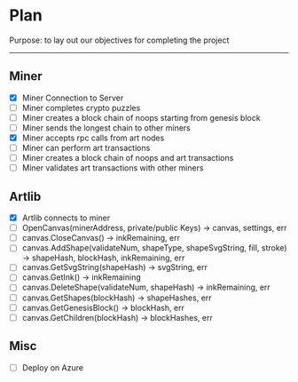 # Plan

Purpose: to lay out our objectives for completing the project

-----

## Miner

- [x] Miner Connection to Server
- [ ] Miner completes crypto puzzles
- [ ] Miner creates a block chain of noops starting from genesis block
- [ ] Miner sends the longest chain to other miners
- [x] Miner accepts rpc calls from art nodes
- [ ] Miner can perform art transactions
- [ ] Miner creates a block chain of noops and art transactions
- [ ] Miner validates art transactions with other miners

## Artlib

- [x] Artlib connects to miner
- [ ] OpenCanvas(minerAddress, private/public Keys) -> canvas, settings, err
- [ ] canvas.CloseCanvas() -> inkRemaining, err
- [ ] canvas.AddShape(validateNum, shapeType, shapeSvgString, fill, stroke) -> shapeHash, blockHash, inkRemaining, err 
- [ ] canvas.GetSvgString(shapeHash) -> svgString, err
- [ ] canvas.GetInk() -> inkRemaining
- [ ] canvas.DeleteShape(validateNum, shapeHash) -> inkRemaining, err
- [ ] canvas.GetShapes(blockHash) -> shapeHashes, err
- [ ] canvas.GetGenesisBlock() -> blockHash, err
- [ ] canvas.GetChildren(blockHash) -> blockHashes, err

## Misc

- [ ] Deploy on Azure
